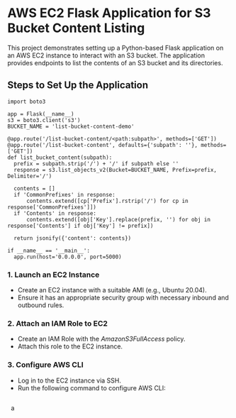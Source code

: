 # AWS EC2 Flask Application for S3 Bucket Content Listing

This project demonstrates setting up a Python-based Flask application on an AWS EC2 instance to interact with an S3 bucket. The application provides endpoints to list the contents of an S3 bucket and its directories.

## Steps to Set Up the Application
  ```bashfrom flask import Flask, jsonify
import boto3

app = Flask(__name__)
s3 = boto3.client('s3')
BUCKET_NAME = 'list-bucket-content-demo'

@app.route('/list-bucket-content/<path:subpath>', methods=['GET'])
@app.route('/list-bucket-content', defaults={'subpath': ''}, methods=['GET'])
def list_bucket_content(subpath):
    prefix = subpath.strip('/') + '/' if subpath else ''
    response = s3.list_objects_v2(Bucket=BUCKET_NAME, Prefix=prefix, Delimiter='/')

    contents = []
    if 'CommonPrefixes' in response:
        contents.extend([cp['Prefix'].rstrip('/') for cp in response['CommonPrefixes']])
    if 'Contents' in response:
        contents.extend([obj['Key'].replace(prefix, '') for obj in response['Contents'] if obj['Key'] != prefix])

    return jsonify({'content': contents})

if __name__ == '__main__':
    app.run(host='0.0.0.0', port=5000)
 ```
### 1. Launch an EC2 Instance
- Create an EC2 instance with a suitable AMI (e.g., Ubuntu 20.04).
- Ensure it has an appropriate security group with necessary inbound and outbound rules.

### 2. Attach an IAM Role to EC2
- Create an IAM Role with the *AmazonS3FullAccess* policy.
- Attach this role to the EC2 instance.

### 3. Configure AWS CLI
- Log in to the EC2 instance via SSH.
- Run the following command to configure AWS CLI:
  ```bash
  a
